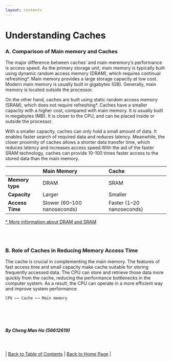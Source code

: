 ```yaml
---
layout: contents
---
```


# Understanding Caches

### A. Comparison of Main memory and Caches
The major difference between caches’ and main meremory’s performance is access speed. As the primary storage unit, main memory is typically built using dynamic random access memory (DRAM), which requires continual refreshing*. Main memory provides a large storage capacity at low cost. Modern main memory is usually built in gigabytes (GB). Generally, main memory is located outside the processor.

On the other hand, caches are built using static random access memory (SRAM), which does not require refreshing*. Caches have a smaller capacity with a higher cost, compared with main memory. It is usually built in megabytes (MB). It is closer to the CPU, and can be placed inside or outside the processor.

With a smaller capacity, caches can only hold a small amount of data. It enables faster search of required data and reduces latency. Meanwhile, the closer proximity of caches allows a shorter data transfer time, which reduces latency and increases access speed.With the aid of the faster SRAM technology, caches can provide 10-100 times faster access to the stored data than the main memory.

| | **Main Memory** | **Cache** |
|:-------------|:------------------|:------|
| **Memory type** | DRAM | SRAM  |
| **Capacity** | Larger | Smaller  |
| **Access Time**| Slower (60–100 nanoseconds) | Faster (1–20 nanoseconds) |
  
[* More information about DRAM and SRAM](https://www.diffen.com/difference/Dynamic_random-access_memory_vs_Static_random-access_memory)

<br/> <br/>

### B. Role of Caches in Reducing Memory Access Time
The cache is crucial in complementing the main memory. The features of fast access time and small capacity make cache suitable for storing frequently accessed data. The CPU can store and retrieve those data more quickly from the cache, reducing the performance bottlenecks in the computer system. As a result, the CPU can operate in a more efficient way and improve system performance.
```
CPU ←→ Cache ←→ Main memory
```
<br/> <br/> <br/>
##### By Cheng Man Ho (56612619)
<br/> <br/>
| [Back to Table of Contents](../table_of_contents.md) | [Back to Home Page](../index.md) |

